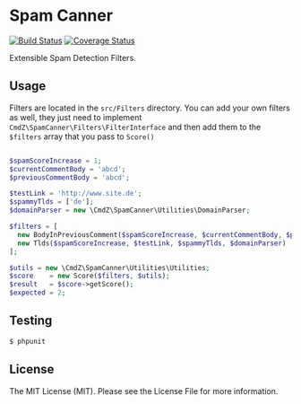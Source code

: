 # Spam Canner

[![Build Status](https://travis-ci.org/AndyWendt/spam-canner.svg?branch=master)](https://travis-ci.org/AndyWendt/spam-canner) [![Coverage Status](https://coveralls.io/repos/AndyWendt/spam-canner/badge.png?branch=master)](https://coveralls.io/r/AndyWendt/spam-canner?branch=master)

Extensible Spam Detection Filters.

## Usage

Filters are located in the `src/Filters` directory.
You can add your own filters as well, they just need to implement `CmdZ\SpamCanner\Filters\FilterInterface` and then add them
to the `$filters` array that you pass to `Score()`

```php

$spamScoreIncrease = 1;
$currentCommentBody = 'abcd';
$previousCommentBody = 'abcd';

$testLink = 'http://www.site.de';
$spammyTlds = ['de'];
$domainParser = new \CmdZ\SpamCanner\Utilities\DomainParser;

$filters = [
  new BodyInPreviousComment($spamScoreIncrease, $currentCommentBody, $previousCommentBody),
  new Tlds($spamScoreIncrease, $testLink, $spammyTlds, $domainParser)
];

$utils = new \CmdZ\SpamCanner\Utilities\Utilities;
$score    = new Score($filters, $utils);
$result   = $score->getScore();
$expected = 2;

```


## Testing

``` bash
$ phpunit
```



## License

The MIT License (MIT). Please see the License File for more information.
